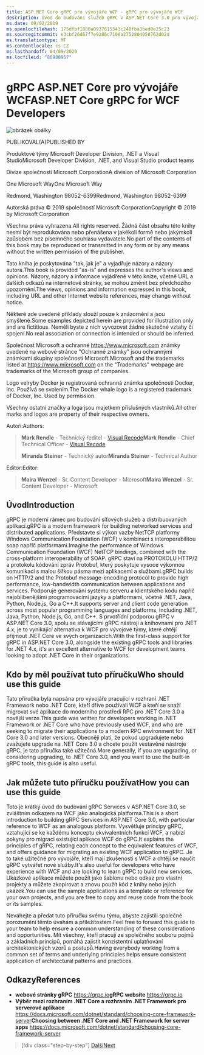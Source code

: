 ```yaml
---
title: ASP.NET Core gRPC pro vývojáře WCF - gRPC pro vývojáře WCF
description: Úvod do budování služeb gRPC v ASP.NET Core 3.0 pro vývojáře WCF
ms.date: 09/02/2019
ms.openlocfilehash: 175dfbf1880a0937615543c248fba3bed0e25c23
ms.sourcegitcommit: e3cbf26d67f7e9286c7108a2752804050762d02d
ms.translationtype: MT
ms.contentlocale: cs-CZ
ms.lasthandoff: 04/09/2020
ms.locfileid: "80988957"
---
```

# <a name="aspnet-core-grpc-for-wcf-developers"></a><span data-ttu-id="aa757-103">gRPC ASP.NET Core pro vývojáře WCF</span><span class="sxs-lookup"><span data-stu-id="aa757-103">ASP.NET Core gRPC for WCF Developers</span></span>

![obrázek obálky](./media/cover.png)

<span data-ttu-id="aa757-105">PUBLIKOVAL(A)</span><span class="sxs-lookup"><span data-stu-id="aa757-105">PUBLISHED BY</span></span>

<span data-ttu-id="aa757-106">Produktové týmy Microsoft Developer Division, .NET a Visual Studio</span><span class="sxs-lookup"><span data-stu-id="aa757-106">Microsoft Developer Division, .NET, and Visual Studio product teams</span></span>

<span data-ttu-id="aa757-107">Divize společnosti Microsoft Corporation</span><span class="sxs-lookup"><span data-stu-id="aa757-107">A division of Microsoft Corporation</span></span>

<span data-ttu-id="aa757-108">One Microsoft Way</span><span class="sxs-lookup"><span data-stu-id="aa757-108">One Microsoft Way</span></span>

<span data-ttu-id="aa757-109">Redmond, Washington 98052-6399</span><span class="sxs-lookup"><span data-stu-id="aa757-109">Redmond, Washington 98052-6399</span></span>

<span data-ttu-id="aa757-110">Autorská práva © 2019 společností Microsoft Corporation</span><span class="sxs-lookup"><span data-stu-id="aa757-110">Copyright © 2019 by Microsoft Corporation</span></span>

<span data-ttu-id="aa757-111">Všechna práva vyhrazena.</span><span class="sxs-lookup"><span data-stu-id="aa757-111">All rights reserved.</span></span> <span data-ttu-id="aa757-112">Žádná část obsahu této knihy nesmí být reprodukována nebo přenášena v jakékoli formě nebo jakýmkoli způsobem bez písemného souhlasu vydavatele.</span><span class="sxs-lookup"><span data-stu-id="aa757-112">No part of the contents of this book may be reproduced or transmitted in any form or by any means without the written permission of the publisher.</span></span>

<span data-ttu-id="aa757-113">Tato kniha je poskytována "tak, jak je" a vyjadřuje názory a názory autora.</span><span class="sxs-lookup"><span data-stu-id="aa757-113">This book is provided "as-is" and expresses the author's views and opinions.</span></span> <span data-ttu-id="aa757-114">Názory, názory a informace vyjádřené v této knize, včetně URL a dalších odkazů na internetové stránky, se mohou změnit bez předchozího upozornění.</span><span class="sxs-lookup"><span data-stu-id="aa757-114">The views, opinions and information expressed in this book, including URL and other Internet website references, may change without notice.</span></span>

<span data-ttu-id="aa757-115">Některé zde uvedené příklady slouží pouze k znázornění a jsou smyšlené.</span><span class="sxs-lookup"><span data-stu-id="aa757-115">Some examples depicted herein are provided for illustration only and are fictitious.</span></span> <span data-ttu-id="aa757-116">Neměli byste z nich vyvozovat žádné skutečné vztahy či spojení.</span><span class="sxs-lookup"><span data-stu-id="aa757-116">No real association or connection is intended or should be inferred.</span></span>

<span data-ttu-id="aa757-117">Společnost Microsoft a ochranné https://www.microsoft.com známky uvedené na webové stránce "Ochranné známky" jsou ochrannými známkami skupiny společností Microsoft.</span><span class="sxs-lookup"><span data-stu-id="aa757-117">Microsoft and the trademarks listed at https://www.microsoft.com on the "Trademarks" webpage are trademarks of the Microsoft group of companies.</span></span>

<span data-ttu-id="aa757-118">Logo velryby Docker je registrovaná ochranná známka společnosti Docker, Inc. Používá se svolením.</span><span class="sxs-lookup"><span data-stu-id="aa757-118">The Docker whale logo is a registered trademark of Docker, Inc. Used by permission.</span></span>

<span data-ttu-id="aa757-119">Všechny ostatní značky a loga jsou majetkem příslušných vlastníků.</span><span class="sxs-lookup"><span data-stu-id="aa757-119">All other marks and logos are property of their respective owners.</span></span>

<span data-ttu-id="aa757-120">Autoři:</span><span class="sxs-lookup"><span data-stu-id="aa757-120">Authors:</span></span>

> <span data-ttu-id="aa757-121">**Mark Rendle** - Technický ředitel - [Visual Recode](https://visualrecode.com)</span><span class="sxs-lookup"><span data-stu-id="aa757-121">**Mark Rendle** - Chief Technical Officer - [Visual Recode](https://visualrecode.com)</span></span>
>
> <span data-ttu-id="aa757-122">**Miranda Steiner** - Technický autor</span><span class="sxs-lookup"><span data-stu-id="aa757-122">**Miranda Steiner** - Technical Author</span></span>

<span data-ttu-id="aa757-123">Editor:</span><span class="sxs-lookup"><span data-stu-id="aa757-123">Editor:</span></span>

> <span data-ttu-id="aa757-124">**Maira Wenzel** - Sr. Content Developer - Microsoft</span><span class="sxs-lookup"><span data-stu-id="aa757-124">**Maira Wenzel** - Sr. Content Developer - Microsoft</span></span>

## <a name="introduction"></a><span data-ttu-id="aa757-125">Úvod</span><span class="sxs-lookup"><span data-stu-id="aa757-125">Introduction</span></span>

<span data-ttu-id="aa757-126">gRPC je moderní rámec pro budování síťových služeb a distribuovaných aplikací.</span><span class="sxs-lookup"><span data-stu-id="aa757-126">gRPC is a modern framework for building networked services and distributed applications.</span></span> <span data-ttu-id="aa757-127">Představte si výkon vazby NetTCP platformy Windows Communication Foundation (WCF) v kombinaci s interoperabilitou soap napříč platformami.</span><span class="sxs-lookup"><span data-stu-id="aa757-127">Imagine the performance of Windows Communication Foundation (WCF) NetTCP bindings, combined with the cross-platform interoperability of SOAP.</span></span> <span data-ttu-id="aa757-128">gRPC staví na PROTOKOLU HTTP/2 a protokolu kódování zpráv Protobuf, který poskytuje vysoce výkonnou komunikaci s malou šířkou pásma mezi aplikacemi a službami.</span><span class="sxs-lookup"><span data-stu-id="aa757-128">gRPC builds on HTTP/2 and the Protobuf message-encoding protocol to provide high performance, low-bandwidth communication between applications and services.</span></span> <span data-ttu-id="aa757-129">Podporuje generování systému serveru a klientského kódu napříč nejoblíbenějšími programovacími jazyky a platformami, včetně .NET, Java, Python, Node.js, Go a C++.</span><span class="sxs-lookup"><span data-stu-id="aa757-129">It supports server and client code generation across most popular programming languages and platforms, including .NET, Java, Python, Node.js, Go, and C++.</span></span> <span data-ttu-id="aa757-130">S prvotřídní podporou gRPC v ASP.NET Core 3.0, spolu se stávajícími gRPC nástroji a knihovnami pro .NET 4.x, je to vynikající alternativa k WCF pro vývojové týmy, které chtějí přijmout .NET Core ve svých organizacích.</span><span class="sxs-lookup"><span data-stu-id="aa757-130">With the first-class support for gRPC in ASP.NET Core 3.0, alongside the existing gRPC tools and libraries for .NET 4.x, it's an excellent alternative to WCF for development teams looking to adopt .NET Core in their organizations.</span></span>

## <a name="who-should-use-this-guide"></a><span data-ttu-id="aa757-131">Kdo by měl používat tuto příručku</span><span class="sxs-lookup"><span data-stu-id="aa757-131">Who should use this guide</span></span>

<span data-ttu-id="aa757-132">Tato příručka byla napsána pro vývojáře pracující v rozhraní .NET Framework nebo .NET Core, kteří dříve používali WCF a kteří se snaží migrovat své aplikace do moderního prostředí RPC pro .NET Core 3.0 a novější verze.</span><span class="sxs-lookup"><span data-stu-id="aa757-132">This guide was written for developers working in .NET Framework or .NET Core who have previously used WCF, and who are seeking to migrate their applications to a modern RPC environment for .NET Core 3.0 and later versions.</span></span> <span data-ttu-id="aa757-133">Obecněji platí, že pokud upgradujete nebo zvažujete upgrade na .NET Core 3.0 a chcete použít vestavěné nástroje gRPC, je tato příručka také užitečná.</span><span class="sxs-lookup"><span data-stu-id="aa757-133">More generally, if you are upgrading, or considering upgrading, to .NET Core 3.0, and you want to use the built-in gRPC tools, this guide is also useful.</span></span>

## <a name="how-you-can-use-this-guide"></a><span data-ttu-id="aa757-134">Jak můžete tuto příručku používat</span><span class="sxs-lookup"><span data-stu-id="aa757-134">How you can use this guide</span></span>

<span data-ttu-id="aa757-135">Toto je krátký úvod do budování gRPC Services v ASP.NET Core 3.0, se zvláštním odkazem na WCF jako analogická platforma.</span><span class="sxs-lookup"><span data-stu-id="aa757-135">This is a short introduction to building gRPC Services in ASP.NET Core 3.0, with particular reference to WCF as an analogous platform.</span></span> <span data-ttu-id="aa757-136">Vysvětluje principy gRPC, vztahující se ke každému konceptu ekvivalentních funkcí WCF, a nabízí pokyny pro migraci existující aplikace WCF do gRPC.</span><span class="sxs-lookup"><span data-stu-id="aa757-136">It explains the principles of gRPC, relating each concept to the equivalent features of WCF, and offers guidance for migrating an existing WCF application to gRPC.</span></span> <span data-ttu-id="aa757-137">Je to také užitečné pro vývojáře, kteří mají zkušenosti s WCF a chtějí se naučit gRPC vytvářet nové služby.</span><span class="sxs-lookup"><span data-stu-id="aa757-137">It's also useful for developers who have experience with WCF and are looking to learn gRPC to build new services.</span></span> <span data-ttu-id="aa757-138">Ukázkové aplikace můžete použít jako šablonu nebo odkaz pro vlastní projekty a můžete zkopírovat a znovu použít kód z knihy nebo jejích ukázek.</span><span class="sxs-lookup"><span data-stu-id="aa757-138">You can use the sample applications as a template or reference for your own projects, and you are free to copy and reuse code from the book or its samples.</span></span>

<span data-ttu-id="aa757-139">Neváhejte a předat tuto příručku svému týmu, abyste zajistili společné porozumění těmto úvahám a příležitostem.</span><span class="sxs-lookup"><span data-stu-id="aa757-139">Feel free to forward this guide to your team to help ensure a common understanding of these considerations and opportunities.</span></span> <span data-ttu-id="aa757-140">Mít všechny, kteří pracují ze společného souboru pojmů a základních principů, pomáhá zajistit konzistentní uplatňování architektonických vzorů a postupů.</span><span class="sxs-lookup"><span data-stu-id="aa757-140">Having everybody working from a common set of terms and underlying principles helps ensure consistent application of architectural patterns and practices.</span></span>

## <a name="references"></a><span data-ttu-id="aa757-141">Odkazy</span><span class="sxs-lookup"><span data-stu-id="aa757-141">References</span></span>

- <span data-ttu-id="aa757-142">**webové stránky gRPC**
  <https://grpc.io></span><span class="sxs-lookup"><span data-stu-id="aa757-142">**gRPC website**
<https://grpc.io></span></span>
- <span data-ttu-id="aa757-143">**Výběr mezi rozhraním .NET Core a rozhraním .NET Framework pro serverové aplikace**
  <https://docs.microsoft.com/dotnet/standard/choosing-core-framework-server></span><span class="sxs-lookup"><span data-stu-id="aa757-143">**Choosing between .NET Core and .NET Framework for server apps**
<https://docs.microsoft.com/dotnet/standard/choosing-core-framework-server></span></span>

>[!div class="step-by-step"]
>[<span data-ttu-id="aa757-144">Další</span><span class="sxs-lookup"><span data-stu-id="aa757-144">Next</span></span>](introduction.md)
